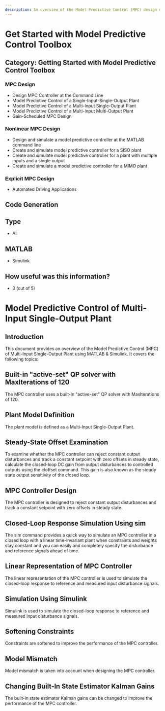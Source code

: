 ```yaml
---
description: An overview of the Model Predictive Control (MPC) design using MATLAB & Simulink, covering topics such as controller design, plant model definition, closed-loop response simulation, and softening constraints.
---
```

# Get Started with Model Predictive Control Toolbox

## Category: Getting Started with Model Predictive Control Toolbox

### MPC Design
- Design MPC Controller at the Command Line
- Model Predictive Control of a Single-Input-Single-Output Plant
- Model Predictive Control of a Multi-Input Single-Output Plant
- Model Predictive Control of a Multi-Input Multi-Output Plant
- Gain-Scheduled MPC Design

### Nonlinear MPC Design
- Design and simulate a model predictive controller at the MATLAB command line
- Create and simulate model predictive controller for a SISO plant
- Create and simulate model predictive controller for a plant with multiple inputs and a single output
- Create and simulate a model predictive controller for a MIMO plant

### Explicit MPC Design
- Automated Driving Applications

## Code Generation

## Type
- All

## MATLAB
- Simulink

## How useful was this information?
- 3 (out of 5)

# Model Predictive Control of Multi-Input Single-Output Plant

## Introduction
This document provides an overview of the Model Predictive Control (MPC) of Multi-Input Single-Output Plant using MATLAB & Simulink. It covers the following topics:

## Built-in "active-set" QP solver with MaxIterations of 120
The MPC controller uses a built-in "active-set" QP solver with MaxIterations of 120.

## Plant Model Definition
The plant model is defined as a Multi-Input Single-Output Plant.

## Steady-State Offset Examination
To examine whether the MPC controller can reject constant output disturbances and track a constant setpoint with zero offsets in steady state, calculate the closed-loop DC gain from output disturbances to controlled outputs using the cloffset command. This gain is also known as the steady state output sensitivity of the closed loop.

## MPC Controller Design
The MPC controller is designed to reject constant output disturbances and track a constant setpoint with zero offsets in steady state.

## Closed-Loop Response Simulation Using sim
The sim command provides a quick way to simulate an MPC controller in a closed loop with a linear time-invariant plant when constraints and weights stay constant and you can easily and completely specify the disturbance and reference signals ahead of time.

## Linear Representation of MPC Controller
The linear representation of the MPC controller is used to simulate the closed-loop response to reference and measured input disturbance signals.

## Simulation Using Simulink
Simulink is used to simulate the closed-loop response to reference and measured input disturbance signals.

## Softening Constraints
Constraints are softened to improve the performance of the MPC controller.

## Model Mismatch
Model mismatch is taken into account when designing the MPC controller.

## Changing Built-In State Estimator Kalman Gains
The built-in state estimator Kalman gains can be changed to improve the performance of the MPC controller.